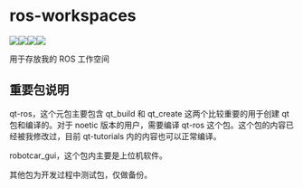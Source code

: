 # ros-workspaces

![](https://img.shields.io/badge/ROS-workspaces-yellow)![](https://img.shields.io/badge/C%2B%2B-11-brightgreen)![](https://img.shields.io/badge/Python-3-blue)![](https://img.shields.io/badge/Qt-5-green)

用于存放我的 ROS 工作空间



## 重要包说明

qt-ros，这个元包主要包含 qt_build 和 qt_create 这两个比较重要的用于创建 qt 包和编译的。对于 noetic 版本的用户，需要编译 qt-ros 这个包。这个包的内容已经被我修改过，目前 qt-tutorials 内的内容也可以正常编译。

robotcar_gui，这个包内主要是上位机软件。



其他包为开发过程中测试包，仅做备份。